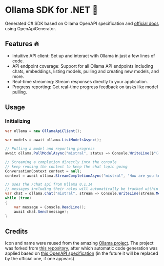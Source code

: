 # Ollama SDK for .NET 🦙

Generated C# SDK based on Ollama OpenAPI specification and [official docs](https://github.com/jmorganca/ollama/blob/main/docs/api.md) using OpenApiGenerator.  

## Features 🔥

- Intuitive API client: Set up and interact with Ollama in just a few lines of code.
- API endpoint coverage: Support for all Ollama API endpoints including chats, embeddings, listing models, pulling and creating new models, and more.
- Real-time streaming: Stream responses directly to your application.
- Progress reporting: Get real-time progress feedback on tasks like model pulling.

## Usage

### Initializing

```csharp
var ollama = new OllamaApiClient();

var models = await ollama.ListModelsAsync();

// Pulling a model and reporting progress
await ollama.PullModelAsync("mistral", status => Console.WriteLine($"({status.Percent}%) {status.Status}"));

// Streaming a completion directly into the console
// keep reusing the context to keep the chat topic going
ConversationContext context = null;
context = await ollama.StreamCompletionAsync("mistral", "How are you today?", context, stream => Console.Write(stream.Response));

// uses the /chat api from Ollama 0.1.14
// messages including their roles will automatically be tracked within the chat object
var chat = ollama.Chat("mistral", stream => Console.WriteLine(stream.Message?.Content ?? ""));
while (true)
{
    var message = Console.ReadLine();
    await chat.Send(message);
}
```

## Credits

Icon and name were reused from the amazing [Ollama project](https://github.com/jmorganca/ollama).
The project was forked from [this repository](https://github.com/awaescher/OllamaSharp), 
after which automatic code generation was applied based on [this OpenAPI specification](https://github.com/davidmigloz/langchain_dart/blob/main/packages/ollama_dart/oas/ollama-curated.yaml) 
(in the future it will be replaced by the official one, if one appears)
